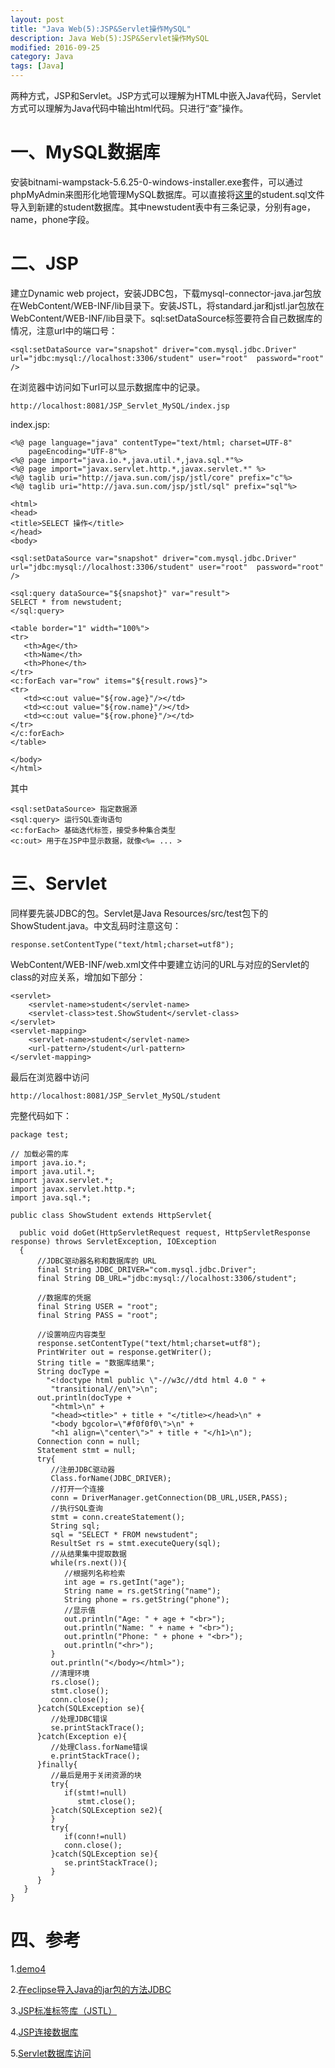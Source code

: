 ```yaml
---
layout: post
title: "Java Web(5):JSP&Servlet操作MySQL"
description: Java Web(5):JSP&Servlet操作MySQL
modified: 2016-09-25
category: Java
tags: [Java]
---
```


两种方式，JSP和Servlet。JSP方式可以理解为HTML中嵌入Java代码，Servlet方式可以理解为Java代码中输出html代码。只进行“查”操作。

# 一、MySQL数据库

安装bitnami-wampstack-5.6.25-0-windows-installer.exe套件，可以通过phpMyAdmin来图形化地管理MySQL数据库。可以直接将[这里](https://github.com/zhhgit/Java_web_demos/tree/master/demo4-jsp%20servlet%20mysql)的student.sql文件导入到新建的student数据库。其中newstudent表中有三条记录，分别有age，name，phone字段。

# 二、JSP

建立Dynamic web project，安装JDBC包，下载mysql-connector-java.jar包放在WebContent/WEB-INF/lib目录下。安装JSTL，将standard.jar和jstl.jar包放在WebContent/WEB-INF/lib目录下。sql:setDataSource标签要符合自己数据库的情况，注意url中的端口号：

	<sql:setDataSource var="snapshot" driver="com.mysql.jdbc.Driver" url="jdbc:mysql://localhost:3306/student" user="root"  password="root" />

在浏览器中访问如下url可以显示数据库中的记录。

	http://localhost:8081/JSP_Servlet_MySQL/index.jsp

index.jsp:

	<%@ page language="java" contentType="text/html; charset=UTF-8"
	    pageEncoding="UTF-8"%>
	<%@ page import="java.io.*,java.util.*,java.sql.*"%>
	<%@ page import="javax.servlet.http.*,javax.servlet.*" %>
	<%@ taglib uri="http://java.sun.com/jsp/jstl/core" prefix="c"%>
	<%@ taglib uri="http://java.sun.com/jsp/jstl/sql" prefix="sql"%>
	 
	<html>
	<head>
	<title>SELECT 操作</title>
	</head>
	<body>
	 
	<sql:setDataSource var="snapshot" driver="com.mysql.jdbc.Driver" url="jdbc:mysql://localhost:3306/student" user="root"  password="root" />
	 
	<sql:query dataSource="${snapshot}" var="result">
	SELECT * from newstudent;
	</sql:query>
	 
	<table border="1" width="100%">
	<tr>
	   <th>Age</th>
	   <th>Name</th>
	   <th>Phone</th>
	</tr>
	<c:forEach var="row" items="${result.rows}">
	<tr>
	   <td><c:out value="${row.age}"/></td>
	   <td><c:out value="${row.name}"/></td>
	   <td><c:out value="${row.phone}"/></td>
	</tr>
	</c:forEach>
	</table>
	 
	</body>
	</html>

其中

	<sql:setDataSource>	指定数据源
	<sql:query>	运行SQL查询语句
	<c:forEach>	基础迭代标签，接受多种集合类型
	<c:out>	用于在JSP中显示数据，就像<%= ... >

# 三、Servlet

同样要先装JDBC的包。Servlet是Java Resources/src/test包下的ShowStudent.java。中文乱码时注意这句：

	response.setContentType("text/html;charset=utf8");

WebContent/WEB-INF/web.xml文件中要建立访问的URL与对应的Servlet的class的对应关系，增加如下部分：

	<servlet>
		<servlet-name>student</servlet-name>
		<servlet-class>test.ShowStudent</servlet-class>
	</servlet>
	<servlet-mapping>
		<servlet-name>student</servlet-name>
		<url-pattern>/student</url-pattern>
	</servlet-mapping>

最后在浏览器中访问

	http://localhost:8081/JSP_Servlet_MySQL/student

完整代码如下：

	package test;

	// 加载必需的库
	import java.io.*;
	import java.util.*;
	import javax.servlet.*;
	import javax.servlet.http.*;
	import java.sql.*;
	 
	public class ShowStudent extends HttpServlet{
	    
	  public void doGet(HttpServletRequest request, HttpServletResponse response) throws ServletException, IOException
	  {
	      //JDBC驱动器名称和数据库的 URL
	      final String JDBC_DRIVER="com.mysql.jdbc.Driver";
	      final String DB_URL="jdbc:mysql://localhost:3306/student";

	      //数据库的凭据
	      final String USER = "root";
	      final String PASS = "root";

	      //设置响应内容类型
	      response.setContentType("text/html;charset=utf8");
	      PrintWriter out = response.getWriter();
	      String title = "数据库结果";
	      String docType =
	        "<!doctype html public \"-//w3c//dtd html 4.0 " +
	         "transitional//en\">\n";
	      out.println(docType +
	         "<html>\n" +
	         "<head><title>" + title + "</title></head>\n" +
	         "<body bgcolor=\"#f0f0f0\">\n" +
	         "<h1 align=\"center\">" + title + "</h1>\n");
	      Connection conn = null;
	      Statement stmt = null;
	      try{
	         //注册JDBC驱动器
	         Class.forName(JDBC_DRIVER);
	         //打开一个连接
	         conn = DriverManager.getConnection(DB_URL,USER,PASS);
	         //执行SQL查询
	         stmt = conn.createStatement();
	         String sql;
	         sql = "SELECT * FROM newstudent";
	         ResultSet rs = stmt.executeQuery(sql);
	         //从结果集中提取数据
	         while(rs.next()){
	            //根据列名称检索
	            int age = rs.getInt("age");
	            String name = rs.getString("name");
	            String phone = rs.getString("phone");
	            //显示值
	            out.println("Age: " + age + "<br>");
	            out.println("Name: " + name + "<br>");
	            out.println("Phone: " + phone + "<br>");
	            out.println("<hr>");
	         }
	         out.println("</body></html>");
	         //清理环境
	         rs.close();
	         stmt.close();
	         conn.close();
	      }catch(SQLException se){
	         //处理JDBC错误
	         se.printStackTrace();
	      }catch(Exception e){
	         //处理Class.forName错误
	         e.printStackTrace();
	      }finally{
	         //最后是用于关闭资源的块
	         try{
	            if(stmt!=null)
	               stmt.close();
	         }catch(SQLException se2){
	         }
	         try{
	            if(conn!=null)
	            conn.close();
	         }catch(SQLException se){
	            se.printStackTrace();
	         }
	      }
	   }
	}  

# 四、参考

1.[demo4](https://github.com/zhhgit/java_web_demos/tree/master/demo4-jsp%20servlet%20mysql)

2.[在eclipse导入Java的jar包的方法JDBC](http://www.cnblogs.com/taoweiji/archive/2012/12/11/2812295.html)

3.[JSP标准标签库（JSTL）](http://www.runoob.com/jsp/jsp-jstl.html)

4.[JSP连接数据库](http://www.runoob.com/jsp/jsp-database-access.html)

5.[Servlet数据库访问](http://www.runoob.com/servlet/servlet-database-access.html)







